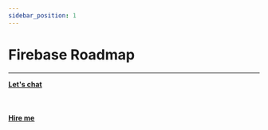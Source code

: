```yaml
---
sidebar_position: 1
---
```


# Firebase Roadmap

<hr></hr>

<a href="https://calendly.com/mattherzog/quick-chat" target="_blank"><b><u>Let's chat</u></b></a>
<br></br>
<br></br>
<a href="https://directsystems.io/" target="_blank"><b><u>Hire me</u></b></a>
